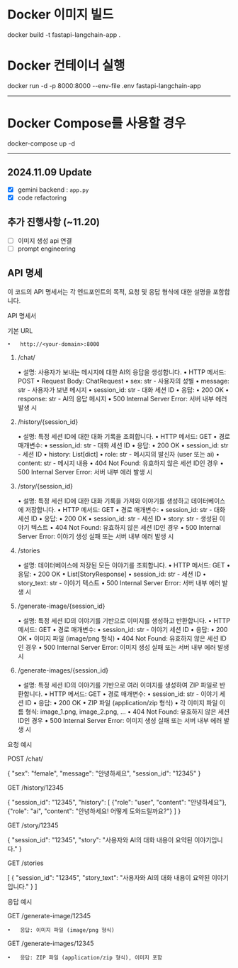 # Docker 이미지 빌드
docker build -t fastapi-langchain-app .

# Docker 컨테이너 실행
docker run -d -p 8000:8000 --env-file .env fastapi-langchain-app

------
# Docker Compose를 사용할 경우
docker-compose up -d

---
## 2024.11.09 Update
- [x] gemini backend : `app.py`
- [x] code refactoring

## 추가 진행사항 (~11.20)
- [ ] 이미지 생성 api 연결
- [ ] prompt engineering

## API 명세
이 코드의 API 명세서는 각 엔드포인트의 목적, 요청 및 응답 형식에 대한 설명을 포함합니다.

API 명세서

기본 URL

	•	http://<your-domain>:8000

1. /chat/

	•	설명: 사용자가 보내는 메시지에 대한 AI의 응답을 생성합니다.
	•	HTTP 메서드: POST
	•	Request Body: ChatRequest
	•	sex: str - 사용자의 성별
	•	message: str - 사용자가 보낸 메시지
	•	session_id: str - 대화 세션 ID
	•	응답:
	•	200 OK
	•	response: str - AI의 응답 메시지
	•	500 Internal Server Error: 서버 내부 에러 발생 시

2. /history/{session_id}

	•	설명: 특정 세션 ID에 대한 대화 기록을 조회합니다.
	•	HTTP 메서드: GET
	•	경로 매개변수:
	•	session_id: str - 대화 세션 ID
	•	응답:
	•	200 OK
	•	session_id: str - 세션 ID
	•	history: List[dict]
	•	role: str - 메시지의 발신자 (user 또는 ai)
	•	content: str - 메시지 내용
	•	404 Not Found: 유효하지 않은 세션 ID인 경우
	•	500 Internal Server Error: 서버 내부 에러 발생 시

3. /story/{session_id}

	•	설명: 특정 세션 ID에 대한 대화 기록을 가져와 이야기를 생성하고 데이터베이스에 저장합니다.
	•	HTTP 메서드: GET
	•	경로 매개변수:
	•	session_id: str - 대화 세션 ID
	•	응답:
	•	200 OK
	•	session_id: str - 세션 ID
	•	story: str - 생성된 이야기 텍스트
	•	404 Not Found: 유효하지 않은 세션 ID인 경우
	•	500 Internal Server Error: 이야기 생성 실패 또는 서버 내부 에러 발생 시

4. /stories

	•	설명: 데이터베이스에 저장된 모든 이야기를 조회합니다.
	•	HTTP 메서드: GET
	•	응답:
	•	200 OK
	•	List[StoryResponse]
	•	session_id: str - 세션 ID
	•	story_text: str - 이야기 텍스트
	•	500 Internal Server Error: 서버 내부 에러 발생 시

5. /generate-image/{session_id}

	•	설명: 특정 세션 ID의 이야기를 기반으로 이미지를 생성하고 반환합니다.
	•	HTTP 메서드: GET
	•	경로 매개변수:
	•	session_id: str - 이야기 세션 ID
	•	응답:
	•	200 OK
	•	이미지 파일 (image/png 형식)
	•	404 Not Found: 유효하지 않은 세션 ID인 경우
	•	500 Internal Server Error: 이미지 생성 실패 또는 서버 내부 에러 발생 시

6. /generate-images/{session_id}

	•	설명: 특정 세션 ID의 이야기를 기반으로 여러 이미지를 생성하여 ZIP 파일로 반환합니다.
	•	HTTP 메서드: GET
	•	경로 매개변수:
	•	session_id: str - 이야기 세션 ID
	•	응답:
	•	200 OK
	•	ZIP 파일 (application/zip 형식)
	•	각 이미지 파일 이름 형식: image_1.png, image_2.png, …
	•	404 Not Found: 유효하지 않은 세션 ID인 경우
	•	500 Internal Server Error: 이미지 생성 실패 또는 서버 내부 에러 발생 시

요청 예시

POST /chat/

{
  "sex": "female",
  "message": "안녕하세요",
  "session_id": "12345"
}

GET /history/12345

{
  "session_id": "12345",
  "history": [
    {"role": "user", "content": "안녕하세요"},
    {"role": "ai", "content": "안녕하세요! 어떻게 도와드릴까요?"}
  ]
}

GET /story/12345

{
  "session_id": "12345",
  "story": "사용자와 AI의 대화 내용이 요약된 이야기입니다."
}

GET /stories

[
  {
    "session_id": "12345",
    "story_text": "사용자와 AI의 대화 내용이 요약된 이야기입니다."
  }
]

응답 예시

GET /generate-image/12345

	•	응답: 이미지 파일 (image/png 형식)

GET /generate-images/12345

	•	응답: ZIP 파일 (application/zip 형식), 이미지 포함

    